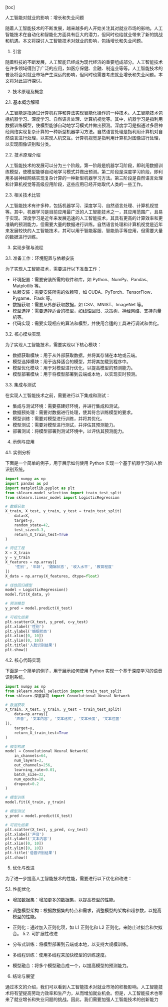 
[toc]                    
                
                
人工智能对就业的影响：增长和失业问题

随着人工智能技术的不断发展，越来越多的人开始关注其对就业市场的影响。人工智能技术在自动化和智能化方面具有巨大的潜力，但同时也给就业带来了新的挑战和机遇。本文将探讨人工智能技术对就业的影响，包括增长和失业问题。

1. 引言

随着科技的不断发展，人工智能已经成为现代经济的重要组成部分。人工智能技术在许多领域得到了广泛的应用，如医疗保健、金融、制造业等等。人工智能技术的普及将会对就业市场产生深远的影响，但同时也需要考虑就业增长和失业问题。本文将对此进行探讨。

2. 技术原理及概念

2.1. 基本概念解释

人工智能是指通过计算机程序和算法实现智能化操作的一种技术。人工智能技术包括机器学习、深度学习、自然语言处理、计算机视觉等。其中，机器学习是指利用数据训练模型，使模型能够自动地学习模式并做出预测。深度学习是指通过多层神经网络实现复杂计算的一种新型机器学习方法。自然语言处理是指利用计算机对自然语言进行处理，以实现人机交互。计算机视觉是指利用计算机对图像进行处理，以实现图像识别和分类。

2.2. 技术原理介绍

人工智能技术的发展可以分为三个阶段。第一阶段是机器学习阶段，即利用数据训练模型，使模型能够自动地学习模式并做出预测。第二阶段是深度学习阶段，即利用多层神经网络实现复杂计算的一种新型机器学习方法。第三阶段是自然语言处理和计算机视觉等高级应用阶段，这些应用已经开始取代人类的一些工作。

2.3. 相关技术比较

人工智能技术有许多种，包括机器学习、深度学习、自然语言处理、计算机视觉等。其中，机器学习是目前应用最广泛的人工智能技术之一，其应用范围广，且易于实现。深度学习是近年来发展迅速的人工智能技术，其具有更高的计算效率和更准确的预测能力，但需要大量的数据进行训练。自然语言处理和计算机视觉是近年来发展较快的人工智能技术，其可以用于智能客服、智能助手等应用，但需要大量的数据进行训练。

3. 实现步骤与流程

3.1. 准备工作：环境配置与依赖安装

为了实现人工智能技术，需要进行以下准备工作：

* 环境配置：需要安装所需的软件和库，如 Python、NumPy、Pandas、Matplotlib 等。
* 依赖安装：需要安装所需的依赖项，如 CUDA、PyTorch、TensorFlow、Pygame、Flask 等。
* 数据获取：需要从外部获取数据，如 CSV、MNIST、ImageNet 等。
* 模型选择：需要选择适合的模型，如线性回归、决策树、神经网络、支持向量机等。
* 代码实现：需要实现相应的算法和模型，并使用合适的工具进行调试和优化。

3.2. 核心模块实现

为了实现人工智能技术，需要实现以下核心模块：

* 数据获取模块：用于从外部获取数据，并将其存储在本地或云端。
* 模型选择模块：用于选择适合的模型，并将其加载到程序中。
* 模型优化模块：用于对模型进行优化，以提高模型的预测能力。
* 模型部署模块：用于将模型部署到云端或本地，以实现实时预测。

3.3. 集成与测试

在实现人工智能技术之前，需要进行以下集成和测试：

* 集成与测试环境：需要搭建好环境，并进行集成和测试。
* 数据预处理：需要对数据进行处理，使其符合训练模型的要求。
* 模型训练：需要对模型进行训练，并将其优化。
* 模型测试：需要对模型进行测试，并评估其预测能力。
* 部署测试：将模型部署到测试环境中，以评估其预测能力。

4. 示例与应用

4.1. 实例分析

下面是一个简单的例子，用于展示如何使用 Python 实现一个基于机器学习的人脸识别系统。

```python
import numpy as np
import pandas as pd
import matplotlib.pyplot as plt
from sklearn.model_selection import train_test_split
from sklearn.linear_model import LogisticRegression

# 数据获取
X_train, X_test, y_train, y_test = train_test_split(
    data=X,
    target=y,
    random_state=42,
    test_size=0.3,
    return_X_train_test=True
)

# 特征工程
X = X_train
y = y_train
X_features = np.array([
    '性别', '年龄', '婚姻状态', '收入水平', '教育程度'
])
X_data = np.array(X_features, dtype=float)

# 线性回归模型
model = LogisticRegression()
model.fit(X_data, y)

# 预测模型
y_pred = model.predict(X_test)

# 可视化结果
plt.scatter(X_test, y_pred, c=y_test)
plt.xlabel('性别')
plt.ylabel('婚姻状态')
plt.xlim([0, 10])
plt.ylim([0, 10])
plt.title('人脸识别结果')
plt.show()
```

4.2. 核心代码实现

下面是一个简单的例子，用于展示如何使用 Python 实现一个基于深度学习的语音识别系统。

```python
import numpy as np
from sklearn.model_selection import train_test_split
from sklearn.深度学习 import Convolutional Neural Network

# 数据获取
X_train, X_test, y_train, y_test = train_test_split(
    data=np.array([
    '声音', '文本内容', '文本格式', '文本长度', '文本位置'
]),
    target=y,
    return_X_train_test=True
)

# 模型构建
model = Convolutional Neural Network(
    in_channels=64,
    num_layers=3,
    out_channels=256,
    learning_rate=0.01,
    batch_size=32,
    num_epochs=10,
    dropout=0.2
)

# 模型训练
model.fit(X_train, y_train)

# 模型测试
y_pred = model.predict(X_test)

# 可视化结果
plt.scatter(X_test, y_pred, c=y_test)
plt.xlabel('声音')
plt.ylabel('文本内容')
plt.xlim([0, 10])
plt.ylim([0, 10])
plt.title('语音识别结果')
plt.show()
```

5. 优化与改进

为了进一步提高人工智能技术的性能，需要进行以下优化和改进：

5.1. 性能优化

* 增加数据集：增加更多的数据集，以提高模型的性能。
* 调整模型架构：根据数据集的特点和需求，调整模型的架构和超参数，以提高模型的性能。
* 正则化：通过加入正则化项，如 L1 正则化和 L2 正则化，来防止过拟合和欠拟合。
5.2. 可扩展性改进

* 分布式训练：将模型部署到云端或本地，以支持大规模训练。
* 多线程训练：使用多线程来加快模型的训练速度。
* 模型融合：将多个模型融合成一个，以提高模型的预测能力。

6. 结论与展望

通过本文的介绍，我们可以看到人工智能技术对就业市场的积极影响。人工智能技术将有望提高劳动力效率和生产力，从而增加就业机会。但是，人工智能技术也带来了就业增长和失业问题的挑战。因此，我们需要加强人工智能技术的创新能力

